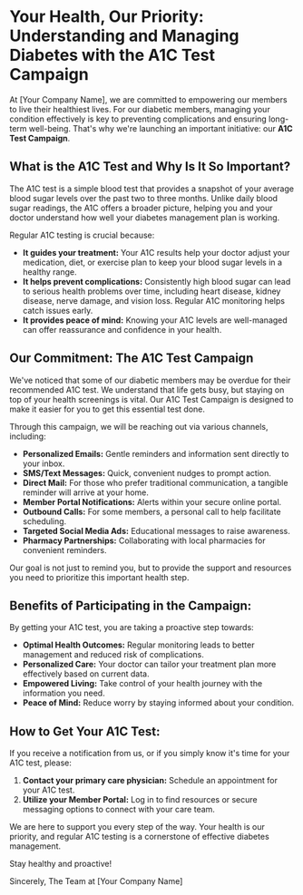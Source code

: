 
# Your Health, Our Priority: Understanding and Managing Diabetes with the A1C Test Campaign

At [Your Company Name], we are committed to empowering our members to live their healthiest lives. For our diabetic members, managing your condition effectively is key to preventing complications and ensuring long-term well-being. That's why we're launching an important initiative: our **A1C Test Campaign**.

## What is the A1C Test and Why Is It So Important?

The A1C test is a simple blood test that provides a snapshot of your average blood sugar levels over the past two to three months. Unlike daily blood sugar readings, the A1C offers a broader picture, helping you and your doctor understand how well your diabetes management plan is working.

Regular A1C testing is crucial because:
*   **It guides your treatment:** Your A1C results help your doctor adjust your medication, diet, or exercise plan to keep your blood sugar levels in a healthy range.
*   **It helps prevent complications:** Consistently high blood sugar can lead to serious health problems over time, including heart disease, kidney disease, nerve damage, and vision loss. Regular A1C monitoring helps catch issues early.
*   **It provides peace of mind:** Knowing your A1C levels are well-managed can offer reassurance and confidence in your health.

## Our Commitment: The A1C Test Campaign

We've noticed that some of our diabetic members may be overdue for their recommended A1C test. We understand that life gets busy, but staying on top of your health screenings is vital. Our A1C Test Campaign is designed to make it easier for you to get this essential test done.

Through this campaign, we will be reaching out via various channels, including:
*   **Personalized Emails:** Gentle reminders and information sent directly to your inbox.
*   **SMS/Text Messages:** Quick, convenient nudges to prompt action.
*   **Direct Mail:** For those who prefer traditional communication, a tangible reminder will arrive at your home.
*   **Member Portal Notifications:** Alerts within your secure online portal.
*   **Outbound Calls:** For some members, a personal call to help facilitate scheduling.
*   **Targeted Social Media Ads:** Educational messages to raise awareness.
*   **Pharmacy Partnerships:** Collaborating with local pharmacies for convenient reminders.

Our goal is not just to remind you, but to provide the support and resources you need to prioritize this important health step.

## Benefits of Participating in the Campaign:

By getting your A1C test, you are taking a proactive step towards:
*   **Optimal Health Outcomes:** Regular monitoring leads to better management and reduced risk of complications.
*   **Personalized Care:** Your doctor can tailor your treatment plan more effectively based on current data.
*   **Empowered Living:** Take control of your health journey with the information you need.
*   **Peace of Mind:** Reduce worry by staying informed about your condition.

## How to Get Your A1C Test:

If you receive a notification from us, or if you simply know it's time for your A1C test, please:

1.  **Contact your primary care physician:** Schedule an appointment for your A1C test.
2.  **Utilize your Member Portal:** Log in to find resources or secure messaging options to connect with your care team.

We are here to support you every step of the way. Your health is our priority, and regular A1C testing is a cornerstone of effective diabetes management.

Stay healthy and proactive!

Sincerely,
The Team at [Your Company Name]
